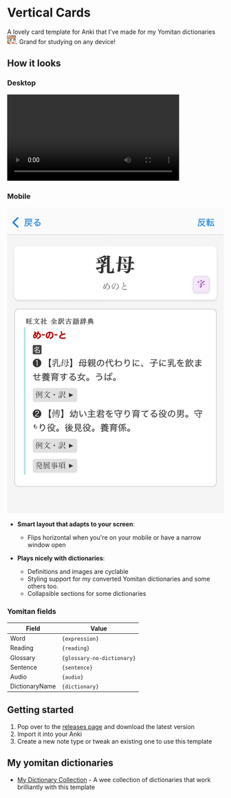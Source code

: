 # Vertical Cards

A lovely card template for Anki that I've made for my Yomitan dictionaries <img src="assets/SaberLion.png" width="20" height="20" alt="SaberLion" />. Grand for studying on any device! 

## How it looks

### Desktop
<video src="./assets/desktop-demo.mp44" width="400" controls></video>

### Mobile
![Mobile Horizontal Layout](./assets/mobile.jpg)

- **Smart layout that adapts to your screen**: 
  - Flips horizontal when you're on your mobile or have a narrow window open
  
- **Plays nicely with dictionaries**:
  - Definitions and images are cyclable
  - Styling support for my converted Yomitan dictionaries and some others too.
  - Collapsible sections for some dictionaries

### Yomitan fields
| Field                 | Value                           |
| --------------------- | ------------------------------- |
| Word            | `{expression}`                        |
| Reading     | `{reading}`                               |
| Glossary       | `{glossary-no-dictionary}`             |
| Sentence         | `{sentence}`                         |
| Audio        | `{audio}`                               |
| DictionaryName              | `{dictionary}`            |

## Getting started

1. Pop over to the [releases page](https://github.com/kiwakiwaa/vertical-cards/releases) and download the latest version
2. Import it into your Anki
3. Create a new note type or tweak an existing one to use this template

## My yomitan dictionaries

- [My Dictionary Collection](https://drive.proton.me/urls/GH0GV6DMEC#RP55zc2DL8vD) - A wee collection of dictionaries that work brilliantly with this template